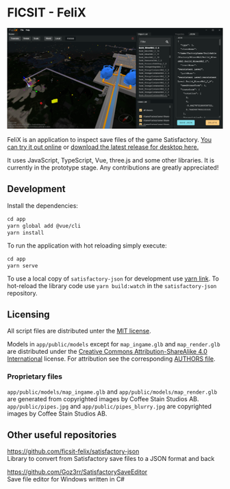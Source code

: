 # FICSIT - FeliX

![Screenshot of FeliX](app/public/screenshot.png)

FeliX is an application to inspect save files of the game Satisfactory. [You can try it out online](https://ficsit-felix.web.app/) or [download the latest release for desktop here.](https://github.com/ficsit-felix/ficsit-felix/releases/latest)

It uses JavaScript, TypeScript, Vue, three.js and some other libraries. It is currently in the prototype stage. Any contributions are greatly appreciated!

## Development

Install the dependencies:

```
cd app
yarn global add @vue/cli
yarn install
```

To run the application with hot reloading simply execute:

```
cd app
yarn serve
```

To use a local copy of `satisfactory-json` for development use [yarn link](https://yarnpkg.com/lang/en/docs/cli/link/). To hot-reload the library code use `yarn build:watch` in the `satisfactory-json` repository.

## Licensing

All script files are distributed unter the [MIT license](LICENSE).

Models in `app/public/models` except for `map_ingame.glb` and `map_render.glb` are distributed under the [Creative Commons Attribution-ShareAlike 4.0 International](https://creativecommons.org/licenses/by-sa/4.0/) license. For attribution see the corresponding [AUTHORS file](app/public/models/AUTHORS).

### Proprietary files
`app/public/models/map_ingame.glb` and `app/public/models/map_render.glb` are generated from copyrighted images by Coffee Stain Studios AB.  
`app/public/pipes.jpg` and `app/public/pipes_blurry.jpg` are copyrighted images by Coffee Stain Studios AB.

## Other useful repositories

https://github.com/ficsit-felix/satisfactory-json  
Library to convert from Satisfactory save files to a JSON format and back

https://github.com/Goz3rr/SatisfactorySaveEditor  
Save file editor for Windows written in C#
